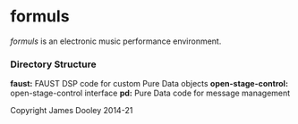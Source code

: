 # formuls
*formuls* is an electronic music performance environment.

### Directory Structure
**faust:** FAUST DSP code for custom Pure Data objects
**open-stage-control:** open-stage-control interface
**pd:** Pure Data code for message management

Copyright James Dooley 2014-21
